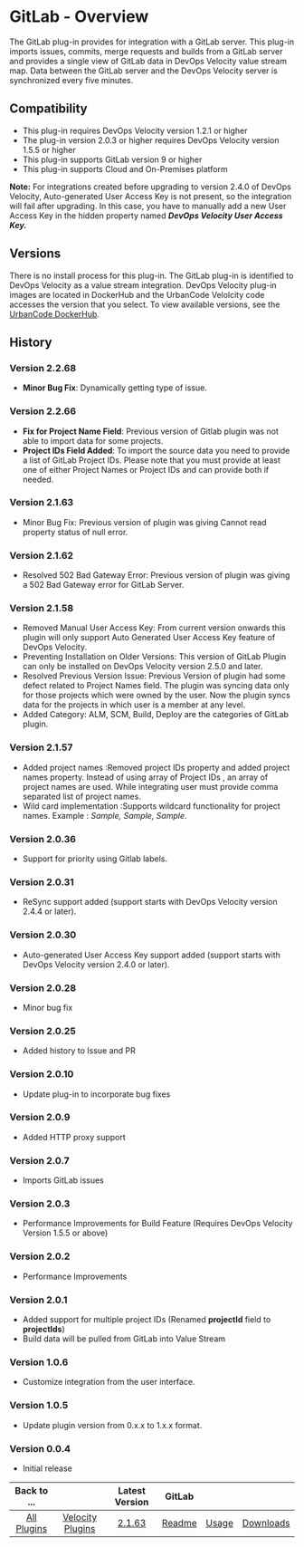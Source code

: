 
# GitLab - Overview

The GitLab plug-in provides for integration with a GitLab server. This plug-in imports issues, commits, merge requests and builds from a GitLab server and provides a single view of GitLab data in DevOps Velocity value stream map. Data between the GitLab server and the DevOps Velocity server is synchronized every five minutes.


## Compatibility

* This plug-in requires DevOps Velocity version 1.2.1 or higher
* The plug-in version 2.0.3 or higher requires DevOps Velocity version 1.5.5 or higher
* This plug-in supports GitLab version 9 or higher
* This plug-in supports Cloud and On-Premises platform

**Note:** For integrations created before upgrading to version 2.4.0 of DevOps Velocity, Auto-generated User Access Key is not present, so the integration will fail after upgrading. In this case, you have to manually add a new User Access Key in the hidden property named ***DevOps Velocity User Access Key.***

## Versions

There is no install process for this plug-in. The GitLab plug-in is identified to DevOps Velocity as a value stream integration. DevOps Velocity plug-in images are located in DockerHub and the UrbanCode Velolcity code accesses the version that you select. To view available versions, see the [UrbanCode DockerHub](https://hub.docker.com/r/urbancode/ucv-ext-gitlab/tags).

## History

### Version 2.2.68

* **Minor Bug Fix**: Dynamically getting type of issue.

### Version 2.2.66

* **Fix for Project Name Field**: Previous version of Gitlab plugin was not able to import data for some projects.
* **Project IDs Field Added**: To import the source data you need to provide a list of GitLab Project IDs. Please note that you must provide at least one of either Project Names or Project IDs and can provide both if needed.

### Version 2.1.63

* Minor Bug Fix: Previous version of plugin was giving Cannot read property status of null error.

### Version 2.1.62

* Resolved 502 Bad Gateway Error: Previous version of plugin was giving a 502 Bad Gateway error for GitLab Server.

### Version 2.1.58

* Removed Manual User Access Key: From current version onwards this plugin will only support Auto Generated User Access Key feature of DevOps Velocity.
* Preventing Installation on Older Versions: This version of GitLab Plugin can only be installed on DevOps Velocity version 2.5.0 and later.
* Resolved Previous Version Issue: Previous Version of plugin had some defect related to Project Names field. The plugin was syncing data only for those projects which were owned by the user. Now the plugin syncs data for the projects in which user is a member at any level.
* Added Category: ALM, SCM, Build, Deploy are the categories of GitLab plugin.

### Version 2.1.57

* Added project names :Removed project IDs property and added project names property. Instead of using array of Project IDs , an array of project names are used. While integrating user must provide comma separated list of project names.
* Wild card implementation :Supports wildcard functionality for project names. Example : *Sample, *Sample*, Sample*.

### Version 2.0.36

* Support for priority using Gitlab labels.

### Version 2.0.31

* ReSync support added (support starts with DevOps Velocity version 2.4.4 or later).

### Version 2.0.30

* Auto-generated User Access Key support added (support starts with DevOps Velocity version 2.4.0 or later).

### Version 2.0.28

* Minor bug fix

### Version 2.0.25

* Added history to Issue and PR

### Version 2.0.10

* Update plug-in to incorporate bug fixes

### Version 2.0.9

* Added HTTP proxy support

### Version 2.0.7

* Imports GitLab issues

### Version 2.0.3

* Performance Improvements for Build Feature (Requires DevOps Velocity Version 1.5.5 or above)

### Version 2.0.2

* Performance Improvements

### Version 2.0.1

* Added support for multiple project IDs (Renamed **projectId** field to **projectIds**)
* Build data will be pulled from GitLab into Value Stream


### Version 1.0.6

* Customize integration from the user interface.

### Version 1.0.5

* Update plugin version from 0.x.x to 1.x.x format.

### Version 0.0.4

* Initial release


|Back to ...||Latest Version|GitLab |||
| :---: | :---: | :---: | :---: | :---: | :---: |
|[All Plugins](../../index.md)|[Velocity Plugins](../README.md)|[2.1.63](https://github.com/UrbanCode/IBM-UCV-PLUGINS/raw/main/files/ucv-ext-gitlab/ucv-ext-gitlab:2.1.63.tar.7z.001)|[Readme](README.md)|[Usage](usage.md)|[Downloads](downloads.md)|
